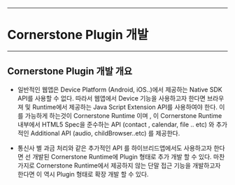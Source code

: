 <!--
layout: 'post'
section: 'Cornerstone Framework'
title: 'Cornerstone Plugin 개발'
outline: 'Cornerstone Plugin 개발에 대한 필요성을 설명 한다.'
date: '2012-11-16'
tagstr: 'runtime'
order: '[6, 7]'
thumbnail: '6.6.00.plugin_developement.png'
-->

-----------------------------------------

# Cornerstone Plugin 개발 

------------------------------------------

## Cornerstone Plugin 개발 개요 

-	일반적인 웹앱은 Device Platform (Android, iOS..)에서 제공하는 Native SDK API를 사용할 수 없다. 따라서 웹앱에서 Device 기능을 사용하고자 한다면 브라우져 및 Runtime에서 제공하는 Java Script Extension API를 사용하여야 한다. 이를 가능하게 하는것이 Cornerstone Runtime 이며 , 이 Cornerstone Runtime 내부에서 HTML5 Spec을 준수하는 API (contact , calendar, file .. etc) 와 추가적인 Additional API (audio, childBrowser..etc) 를 제공한다. 


-	통신사 별 과금 처리와 같은 추가적인 API 를 하이브리드앱에서도 사용하고자 한다면 선 개발된 Cornerstone Runtime에 Plugin 형태로 추가 개발 할 수 있다.  마찬가지로 Cornerstone Runtime에서 제공하지 않는 단말 접근 기능을 개발하고자 한다면 이 역시 Plugin 형태로 확장 개발 할 수 있다.

